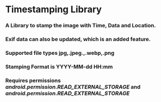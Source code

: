 # Timestamping Library

### A Library to stamp the image with Time, Data and Location.
### Exif data can also be updated, which is an added feature.

### Supported file types jpg,.jpeg.,.webp,.png

### Stamping Format is YYYY-MM-dd HH:mm

### Requires permissions *android.permission.READ_EXTERNAL_STORAGE* and *android.permission.READ_EXTERNAL_STORAGE*

